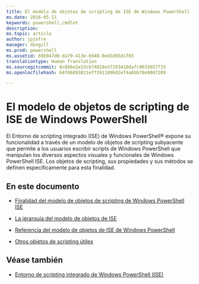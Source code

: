 ```yaml
---
title: El modelo de objetos de scripting de ISE de Windows PowerShell
ms.date: 2016-05-11
keywords: powershell,cmdlet
description: 
ms.topic: article
author: jpjofre
manager: dongill
ms.prod: powershell
ms.assetid: 69b047d0-da79-413e-b948-8e45d05d1f85
translationtype: Human Translation
ms.sourcegitcommit: 6c666e2e23cb74818e37293410dafc9033057733
ms.openlocfilehash: 64f68d93821eff391189b02ef4a6bb78e9087289

---
```


# El modelo de objetos de scripting de ISE de Windows PowerShell
  El Entorno de scripting integrado (ISE) de Windows PowerShell® expone su funcionalidad a través de un modelo de objetos de scripting subyacente que permite a los usuarios escribir scripts de Windows PowerShell que manipulan los diversos aspectos visuales y funcionales de Windows PowerShell ISE. Los objetos de scripting, sus propiedades y sus métodos se definen específicamente para esta finalidad.

## En este documento

-   [Finalidad del modelo de objetos de scripting de Windows PowerShell ISE](Purpose-of-the-Windows-PowerShell-ISE-Scripting-Object-Model.md)

-   [La jerarquía del modelo de objetos de ISE](The-ISE-Object-Model-Hierarchy.md)

-   [Referencia del modelo de objetos de ISE de Windows PowerShell](Windows-PowerShell-ISE-Object-Model-Reference.md)

-   [Otros objetos de scripting útiles](../../getting-started/cookbooks/Other-Useful-Scripting-Objects.md)

## Véase también
- [Entorno de scripting integrado de Windows PowerShell &#40;ISE&#41;](../../getting-started/fundamental/Windows-PowerShell-Integrated-Scripting-Environment--ISE-.md)

  



<!--HONumber=Oct16_HO3-->


